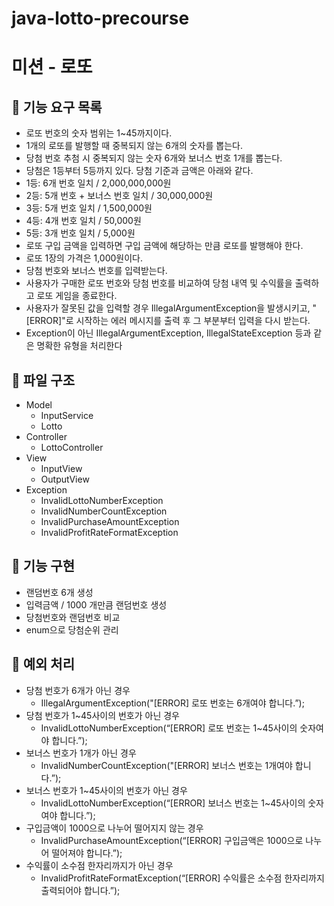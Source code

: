 # java-lotto-precourse

# 미션 - 로또

## 🚀 기능 요구 목록
- 로또 번호의 숫자 범위는 1~45까지이다.
- 1개의 로또를 발행할 때 중복되지 않는 6개의 숫자를 뽑는다.
- 당첨 번호 추첨 시 중복되지 않는 숫자 6개와 보너스 번호 1개를 뽑는다.
- 당첨은 1등부터 5등까지 있다. 당첨 기준과 금액은 아래와 같다.
- 1등: 6개 번호 일치 / 2,000,000,000원
- 2등: 5개 번호 + 보너스 번호 일치 / 30,000,000원
- 3등: 5개 번호 일치 / 1,500,000원
- 4등: 4개 번호 일치 / 50,000원
- 5등: 3개 번호 일치 / 5,000원
- 로또 구입 금액을 입력하면 구입 금액에 해당하는 만큼 로또를 발행해야 한다.
- 로또 1장의 가격은 1,000원이다.
- 당첨 번호와 보너스 번호를 입력받는다.
- 사용자가 구매한 로또 번호와 당첨 번호를 비교하여 당첨 내역 및 수익률을 출력하고 로또 게임을 종료한다.
- 사용자가 잘못된 값을 입력할 경우 IllegalArgumentException을 발생시키고, "[ERROR]"로 시작하는 에러 메시지를 출력 후 그 부분부터 입력을 다시 받는다.
- Exception이 아닌 IllegalArgumentException, IllegalStateException 등과 같은 명확한 유형을 처리한다

## 🚀 파일 구조
- Model
    - InputService
    - Lotto
- Controller
    - LottoController
- View
    - InputView
    - OutputView
- Exception
    - InvalidLottoNumberException
    - InvalidNumberCountException
    - InvalidPurchaseAmountException
    - InvalidProfitRateFormatException

## 🚀 기능 구현
- 랜덤번호 6개 생성
- 입력금액 / 1000 개만큼 랜덤번호 생성
- 당첨번호와 랜덤번호 비교
- enum으로 당첨순위 관리

## 🚀 예외 처리
- 당첨 번호가 6개가 아닌 경우
    - IllegalArgumentException("[ERROR] 로또 번호는 6개여야 합니다.”);
- 당첨 번호가 1~45사이의 번호가 아닌 경우
    - InvalidLottoNumberException(“[ERROR] 로또 번호는 1~45사이의 숫자여야 합니다.”);
- 보너스 번호가 1개가 아닌 경우
    - InvalidNumberCountException("[ERROR] 보너스 번호는 1개여야 합니다.”);
- 보너스 번호가 1~45사이의 번호가 아닌 경우
    - InvalidLottoNumberException(“[ERROR] 보너스 번호는 1~45사이의 숫자여야 합니다.”);
- 구입금액이 1000으로 나누어 떨어지지 않는 경우
    - InvalidPurchaseAmountException(“[ERROR] 구입금액은 1000으로 나누어 떨어져야 합니다.”);
- 수익률이 소수점 한자리까지가 아닌 경우
    - InvalidProfitRateFormatException(“[ERROR] 수익률은 소수점 한자리까지 출력되어야 합니다.”);
